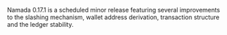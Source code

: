 Namada 0.17.1 is a scheduled minor release featuring several improvements to the slashing mechanism, 
wallet address derivation, transaction structure and the ledger stability.
